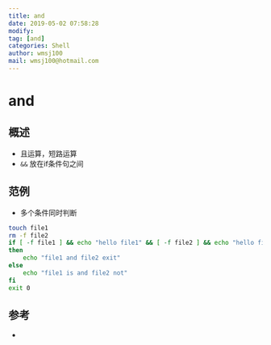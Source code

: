 ```yaml
---
title: and
date: 2019-05-02 07:58:28	
modify: 
tag: [and]
categories: Shell
author: wmsj100
mail: wmsj100@hotmail.com
---
```


# and

## 概述
- 且运算，短路运算
- `&&` 放在if条件句之间

## 范例
- 多个条件同时判断
```sh
touch file1
rm -f file2
if [ -f file1 ] && echo "hello file1" && [ -f file2 ] && echo "hello file2"
then
    echo "file1 and file2 exit"
else
    echo "file1 is and file2 not"
fi
exit 0
```

## 参考
- []()
